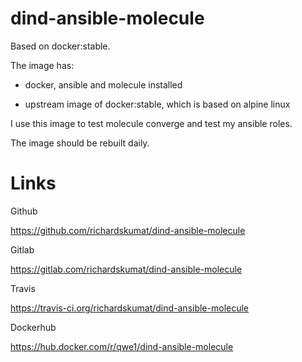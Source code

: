 # dind-ansible-molecule

Based on docker:stable.

The image has:

- docker, ansible and molecule installed

- upstream image of docker:stable, which is based on alpine linux

I use this image to test molecule converge and test my ansible roles.

The image should be rebuilt daily.

# Links

Github

https://github.com/richardskumat/dind-ansible-molecule

Gitlab

https://gitlab.com/richardskumat/dind-ansible-molecule

Travis

https://travis-ci.org/richardskumat/dind-ansible-molecule

Dockerhub

https://hub.docker.com/r/qwe1/dind-ansible-molecule